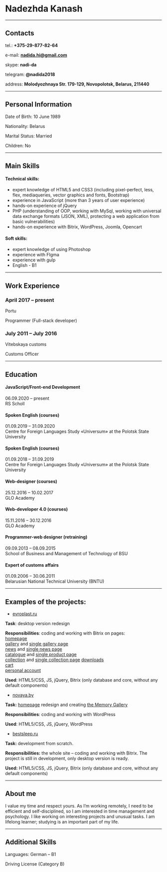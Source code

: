 # Nadezhda Kanash

***

## Contacts

tel.:       **+375-29-877-82-64**

e-mail:     **nadida.hi@gmail.com**  

skype:      **nadi-da**  

telegram:   **@nadida2018**  

address:    **Molodyozhnaya Str. 179-129, Novopolotsk, Belarus, 211440**

***

## Personal Information

Date of Birth: 	10 June 1989  

Nationality:  	Belarus

Marital Status: 	Married

Children:	No

***

## Main Skills

#### Technical skills:
- expert knowledge of HTML5 and CSS3 (including pixel-perfect, less, flex, mediaqueries, vector graphics and fonts, Bootstrap)
- experience in JavaScript (more than 3 years of user experience)
- hands-on experience of jQuery
- PHP (understanding of OOP, working with MySql, working with universal data exchange formats (JSON, XML), protecting a web application from basic vulnerabilities)
- hands-on experience with Bitrix, WordPress, Joomla, Opencart

#### Soft skills:
- expert knowledge of using Photoshop
- experience with FIgma
- experience with gulp
- English - B1 

***

## Work Experience

### April 2017 – present

Portu

Programmer (Full-stack developer)

### July 2011 – July 2016 

Vitebskaya customs

Customs Officer

***

## Education

#### JavaScript/Front-end Development

06.09.2020 – present  
RS Scholl

#### Spoken English (courses)

01.09.2019 – 31.09.2020  
Centre for Foreign Languages Study «Universum» at the Polotsk State University

#### Spoken English (courses)

01.09.2018 – 31.09.2019  
Centre for Foreign Languages Study «Universum» at the Polotsk State University

#### Web-designer (courses)

25.12.2016 – 10.02.2017  
GLO Academy

#### Web-developer 4.0 (courses)

15.11.2016 – 30.12.2016  
GLO Academy  
    
#### Programmer-web designer (retraining)

09.09.2013 – 08.09.2015  
School of Business and Management of Technology of BSU



#### Expert of customs affairs

01.09.2006 – 30.06.2011  
Belarusian National Technical University (BNTU)

***

## Examples of the projects:

- [evroplast.ru](https://evroplast.ru/)

**Task**: desktop version redesign 

**Responsibilities**: coding and working with Bitrix on pages:  
[homepage](https://evroplast.ru/)  
[gallery](https://evroplast.ru/gallery/) and [single gallery page](https://evroplast.ru/gallery/64686)  
[news](https://evroplast.ru/mag/#all) and [single news page](https://evroplast.ru/mag/92149)  
[catalogue](https://evroplast.ru/catalogue/) and [single product page](https://evroplast.ru/catalogue/interernyj-dekor/karnizy/1-50-298)  
[collection](https://evroplast.ru/collection/) and [single collection page](https://evroplast.ru/collection/mauritania)
[downloads](https://evroplast.ru/download/)  
[cart](https://evroplast.ru/cart/)  
[personal account](https://evroplast.ru/personal/)

**Used**: HTML5/CSS, JS, jQuery, Bitrix (only database and core, without any default components)

- [novaya.by](https://www.novaya.by/)

**Task:** [homepage](https://www.novaya.by/) redesign and creating [the Memory Gallery](https://www.novaya.by/memory_gallery/)

**Responsibilities**: coding and working with WordPress

**Used**: HTML5/CSS, JS, jQuery, WordPress

- [bestsleep.ru](http://bestsleep.portu.by/)

**Task:** development from scratch.

**Responsibilities:** the whole site – coding and working with Bitrix. The project is still in development, only desktop version is ready.

**Used:** HTML5/CSS, JS, jQuery, Bitrix (only database and core, without any default components)

***

## About me

I value my time and respect yours. As I’m working remotely, I need to be efficient and self-disciplined, so I am interested in time management and psychology.  I like working on interesting projects and unusual tasks. I am lifelong learner; studying is an important part of my life.

***

## Additional Skills

Languages: 	German – B1

Driving License (Category B)